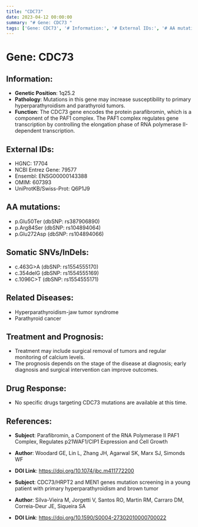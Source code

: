 ```yaml
---
title: "CDC73"
date: 2023-04-12 00:00:00
summary: "# Gene: CDC73 "
tags: ['Gene: CDC73', '# Information:', '# External IDs:', '# AA mutations:', '# Somatic SNVs/InDels:', '# Related Diseases:', '# Treatment and Prognosis:', '# Drug Response:', '# References:']
---
```


# Gene: CDC73 

## Information:

- **Genetic Position**: 1q25.2
- **Pathology**: Mutations in this gene may increase susceptibility to primary hyperparathyroidism and parathyroid tumors.
- **Function**: The CDC73 gene encodes the protein parafibromin, which is a component of the PAF1 complex. The PAF1 complex regulates gene transcription by controlling the elongation phase of RNA polymerase II-dependent transcription. 

## External IDs: 
- HGNC: 17704
- NCBI Entrez Gene: 79577
- Ensembl: ENSG00000143388
- OMIM: 607393
- UniProtKB/Swiss-Prot: Q6P1J9

## AA mutations:
- p.Glu50Ter (dbSNP: rs387906890)
- p.Arg84Ser (dbSNP: rs104894064)
- p.Glu272Asp (dbSNP: rs104894066)

## Somatic SNVs/InDels:
- c.463G>A (dbSNP: rs1554555170)
- c.354delG (dbSNP: rs1554555169)
- c.1096C>T (dbSNP: rs1554555171)

## Related Diseases:
- Hyperparathyroidism-jaw tumor syndrome
- Parathyroid cancer 

## Treatment and Prognosis:
- Treatment may include surgical removal of tumors and regular monitoring of calcium levels.
- The prognosis depends on the stage of the disease at diagnosis; early diagnosis and surgical intervention can improve outcomes.

## Drug Response:
- No specific drugs targeting CDC73 mutations are available at this time.

## References:
- **Subject**: Parafibromin, a Component of the RNA Polymerase II PAF1 Complex, Regulates p21WAF1/CIP1 Expression and Cell Growth
- **Author**: Woodard GE, Lin L, Zhang JH, Agarwal SK, Marx SJ, Simonds WF
- **DOI Link**: https://doi.org/10.1074/jbc.m411772200

- **Subject**: CDC73/HRPT2 and MEN1 genes mutation screening in a young patient with primary hyperparathyroidism and brown tumor
- **Author**: Silva-Vieira M, Jorgetti V, Santos RO, Martin RM, Carraro DM, Correia-Deur JE, Siqueira SA
- **DOI Link**: https://doi.org/10.1590/S0004-27302010000700022